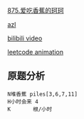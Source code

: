 [875.爱吃香蕉的珂珂](https://leetcode-cn.com/problems/koko-eating-bananas/)

[azl](https://github.com/azl397985856/leetcode/blob/master/problems/875.koko-eating-bananas.md)

[bilibili video]()

[leetcode animation](https://github.com/MisterBooo/LeetCodeAnimation)

## 原题分析
    N堆香蕉 piles[3,6,7,11]
    H小时会来 4 
    K       根/小时
    